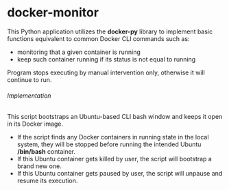 # docker-monitor
This Python application utilizes the **docker-py** library to implement basic functions equivalent to common Docker CLI commands such as:
- monitoring that a given container is running  
- keep such container running if its status is not equal to running 

Program stops executing by manual intervention only, otherwise it will continue to run.


###### Implementation 
This script bootstraps an Ubuntu-based CLI bash window and keeps it open in its Docker image.

- If the script finds any Docker containers in running state in the local system, they will be stopped before running the intended Ubuntu **/bin/bash** container.
- If this Ubuntu container gets killed by user, the script will bootstrap a brand new one.
- If this Ubuntu container gets paused by user, the script will unpause and resume its execution.
